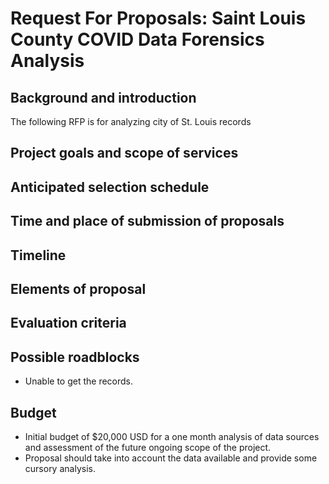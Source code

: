 # Request For Proposals: Saint Louis County COVID Data Forensics Analysis

## Background and introduction

The following RFP is for analyzing city of St. Louis records

## Project goals and scope of services

## Anticipated selection schedule

## Time and place of submission of proposals

## Timeline

## Elements of proposal

## Evaluation criteria

## Possible roadblocks

- Unable to get the records.

## Budget

- Initial budget of $20,000 USD for a one month analysis of data sources and assessment of the future ongoing scope of the project.
- Proposal should take into account the data available and provide some cursory analysis.
